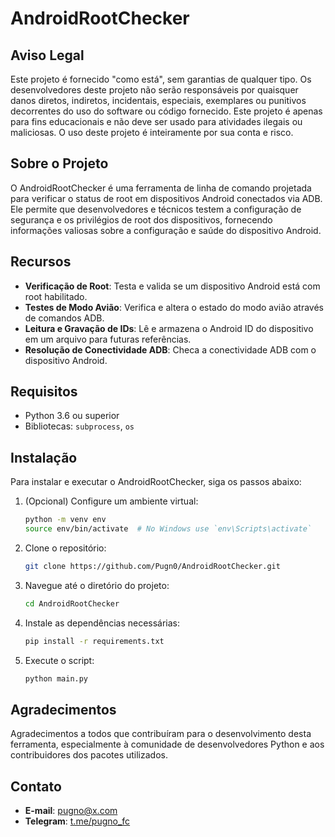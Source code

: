 # AndroidRootChecker

## Aviso Legal

Este projeto é fornecido "como está", sem garantias de qualquer tipo. Os desenvolvedores deste projeto não serão responsáveis por quaisquer danos diretos, indiretos, incidentais, especiais, exemplares ou punitivos decorrentes do uso do software ou código fornecido. Este projeto é apenas para fins educacionais e não deve ser usado para atividades ilegais ou maliciosas. O uso deste projeto é inteiramente por sua conta e risco.

## Sobre o Projeto
O AndroidRootChecker é uma ferramenta de linha de comando projetada para verificar o status de root em dispositivos Android conectados via ADB. Ele permite que desenvolvedores e técnicos testem a configuração de segurança e os privilégios de root dos dispositivos, fornecendo informações valiosas sobre a configuração e saúde do dispositivo Android.

## Recursos
- **Verificação de Root**: Testa e valida se um dispositivo Android está com root habilitado.
- **Testes de Modo Avião**: Verifica e altera o estado do modo avião através de comandos ADB.
- **Leitura e Gravação de IDs**: Lê e armazena o Android ID do dispositivo em um arquivo para futuras referências.
- **Resolução de Conectividade ADB**: Checa a conectividade ADB com o dispositivo Android.

## Requisitos
- Python 3.6 ou superior
- Bibliotecas: `subprocess`, `os`

## Instalação

Para instalar e executar o AndroidRootChecker, siga os passos abaixo:

1. (Opcional) Configure um ambiente virtual:
   ```bash
   python -m venv env
   source env/bin/activate  # No Windows use `env\Scripts\activate`
   
2. Clone o repositório:
   ```bash
   git clone https://github.com/Pugn0/AndroidRootChecker.git
   
3. Navegue até o diretório do projeto:
   ```bash
   cd AndroidRootChecker

4. Instale as dependências necessárias:
   ```bash
   pip install -r requirements.txt

5. Execute o script:
   ```bash
   python main.py
   
## Agradecimentos
Agradecimentos a todos que contribuíram para o desenvolvimento desta ferramenta, especialmente à comunidade de desenvolvedores Python e aos contribuidores dos pacotes utilizados.

## Contato
- **E-mail**: pugno@x.com
- **Telegram**: [t.me/pugno_fc](https://t.me/pugno_fc)
